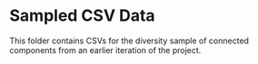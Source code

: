# Sampled CSV Data

This folder contains CSVs for the diversity sample of connected components from an earlier iteration of the project.
